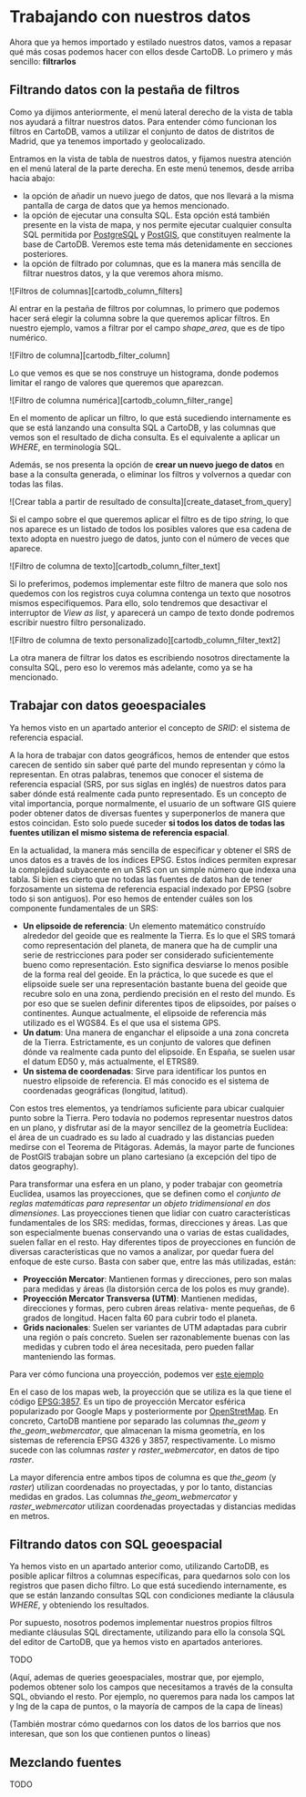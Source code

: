 # Trabajando con nuestros datos

Ahora que ya hemos importado y estilado nuestros datos, vamos a repasar qué más cosas podemos hacer con ellos desde CartoDB. Lo primero y más sencillo: **filtrarlos**

## Filtrando datos con la pestaña de filtros

Como ya dijimos anteriormente, el menú lateral derecho de la vista de tabla nos ayudará a filtrar nuestros datos. Para entender cómo funcionan los filtros en CartoDB, vamos a utilizar el conjunto de datos de distritos de Madrid, que ya tenemos importado y geolocalizado.

Entramos en la vista de tabla de nuestros datos, y fijamos nuestra atención en el menú lateral de la parte derecha. En este menú tenemos, desde arriba hacia abajo:

* la opción de añadir un nuevo juego de datos, que nos llevará a la misma pantalla de carga de datos que ya hemos mencionado.
* la opción de ejecutar una consulta SQL. Esta opción está también presente en la vista de mapa, y nos permite ejecutar cualquier consulta SQL permitida por [PostgreSQL](http://www.postgresql.org/) y [PostGIS](http://postgis.net/), que constituyen realmente la base de CartoDB. Veremos este tema más detenidamente en secciones posteriores.
* la opción de filtrado por columnas, que es la manera más sencilla de filtrar nuestros datos, y la que veremos ahora mismo.

![Filtros de columnas][cartodb_column_filters]

Al entrar en la pestaña de filtros por columnas, lo primero que podemos hacer será elegir la columna sobre la que queremos aplicar filtros. En nuestro ejemplo, vamos a filtrar por el campo *shape_area*, que es de tipo numérico.

![Filtro de columna][cartodb_filter_column]

Lo que vemos es que se nos construye un histograma, donde podemos limitar el rango de valores que queremos que aparezcan.

![Filtro de columna numérica][cartodb_column_filter_range]

En el momento de aplicar un filtro, lo que está sucediendo internamente es que se está lanzando una consulta SQL a CartoDB, y las columnas que vemos son el resultado de dicha consulta. Es el equivalente a aplicar un *WHERE*, en terminología SQL.

Además, se nos presenta la opción de **crear un nuevo juego de datos** en base a la consulta generada, o eliminar los filtros y volvernos a quedar con todas las filas.

![Crear tabla a partir de resultado de consulta][create_dataset_from_query]

Si el campo sobre el que queremos aplicar el filtro es de tipo *string*, lo que nos aparece es un listado de todos los posibles valores que esa cadena de texto adopta en nuestro juego de datos, junto con el número de veces que aparece.

![Filtro de columna de texto][cartodb_column_filter_text]

Si lo preferimos, podemos implementar este filtro de manera que solo nos quedemos con los registros cuya columna contenga un texto que nosotros mismos especifiquemos. Para ello, solo tendremos que desactivar el interruptor de *View as list*, y aparecerá un campo de texto donde podremos escribir nuestro filtro personalizado.

![Filtro de columna de texto personalizado][cartodb_column_filter_text2]

La otra manera de filtrar los datos es escribiendo nosotros directamente la consulta SQL, pero eso lo veremos más adelante, como ya se ha mencionado.


## Trabajar con datos geoespaciales

Ya hemos visto en un apartado anterior el concepto de *SRID*: el sistema de referencia espacial.

A la hora de trabajar con datos geográficos, hemos de entender que estos carecen de sentido sin saber qué parte del mundo representan y cómo la representan. En otras palabras, tenemos que conocer el sistema de referencia espacial (SRS, por sus siglas en inglés) de nuestros datos para saber dónde está realmente cada punto representado. Es un concepto de vital importancia, porque normalmente, el usuario de un software GIS quiere poder obtener datos de diversas fuentes y superponerlos de manera que estos coincidan. Esto solo puede suceder **si todos los datos de todas las fuentes utilizan el mismo sistema de referencia espacial**.

En la actualidad, la manera más sencilla de especificar y obtener el SRS de unos datos es a través de los índices EPSG. Estos índices permiten expresar la complejidad subyacente en un SRS con un simple número que indexa una tabla. Si bien es cierto que no todas las fuentes de datos han de tener forzosamente un sistema de referencia espacial indexado por EPSG (sobre todo si son antiguos). Por eso hemos de entender cuáles son los componente fundamentales de un SRS:

* **Un elipsoide de referencia**: Un elemento matemático construído alrededor del geoide que es realmente la Tierra. Es lo que el SRS tomará como representación del planeta, de manera que ha de cumplir una serie de restricciones para poder ser considerado suficientemente bueno como representación. Esto significa desviarse lo menos posible de la forma real del geoide. En la práctica, lo que sucede es que el elipsoide suele ser una representación bastante buena del geoide que recubre solo en una zona, perdiendo precisión en el resto del mundo. Es por eso que se suelen definir diferentes tipos de elipsoides, por países o continentes. Aunque actualmente, el elipsoide de referencia más utilizado es el WGS84. Es el que usa el sistema GPS.
* **Un datum**: Una manera de enganchar el elipsoide a una zona concreta de la Tierra. Estrictamente, es un conjunto de valores que definen dónde va realmente cada punto del elipsoide. En España, se suelen usar el datum ED50 y, más actualmente, el ETRS89.
* **Un sistema de coordenadas**: Sirve para identificar los puntos en nuestro elipsoide de referencia. El más conocido es el sistema de coordenadas geográficas (longitud, latitud).

Con estos tres elementos, ya tendríamos suficiente para ubicar cualquier punto sobre la Tierra. Pero todavía no podemos representar nuestros datos en un plano, y disfrutar así de la mayor sencillez de la geometría Euclídea: el área de un cuadrado es su lado al cuadrado y las distancias pueden medirse con el Teorema de Pitágoras. Además, la mayor parte de funciones de PostGIS trabajan sobre un plano cartesiano (a excepción del tipo de datos geography).

Para transformar una esfera en un plano, y poder trabajar con geometría Euclídea, usamos las proyecciones, que se definen como el *conjunto de reglas matemáticas para representar un objeto tridimensional en dos dimensiones*. Las proyecciones tienen que lidiar con cuatro características fundamentales de los SRS: medidas, formas, direcciones y áreas. Las que son especialmente buenas conservando una o varias de estas cualidades, suelen fallar en el resto. Hay diferentes tipos de proyecciones en función de diversas características que no vamos a analizar, por quedar fuera del enfoque de este curso. Basta con saber que, entre las más utilizadas, están:

* **Proyección Mercator**: Mantienen formas y direcciones, pero son malas para medidas y áreas (la distorsión cerca de los polos es muy grande).
* **Proyección Mercator Transversa (UTM)**: Mantienen medidas, direcciones y formas, pero cubren áreas relativa- mente pequeñas, de 6 grados de longitud. Hacen falta 60 para cubrir todo el planeta.
* **Grids nacionales**: Suelen ser variantes de UTM adaptadas para cubrir una región o país concreto. Suelen ser razonablemente buenas con las medidas y cubren todo el área necesitada, pero pueden fallar manteniendo las formas.

Para ver cómo funciona una proyección, podemos ver [este ejemplo](https://dl.dropboxusercontent.com/u/6599273/demos/distortion/index.html)

En el caso de los mapas web, la proyección que se utiliza es la que tiene el código [EPSG:3857](http://wiki.openstreetmap.org/wiki/EPSG:3857). Es un tipo de proyección Mercator esférica popularizado por Google Maps y posteriormente por [OpenStretMap](http://wiki.openstreetmap.org/wiki/OpenStreetMap). En concreto, CartoDB mantiene por separado las columnas *the_geom* y *the_geom_webmercator*, que almacenan la misma geometría, en los sistemas de referencia EPSG 4326 y 3857, respectivamente. Lo mismo sucede con las columnas *raster* y *raster_webmercator*, en datos de tipo *raster*.

La mayor diferencia entre ambos tipos de columna es que *the_geom* (y *raster*) utilizan coordenadas no proyectadas, y por lo tanto, distancias medidas en grados. Las columnas *the_geom_webmercator* y *raster_webmercator* utilizan coordenadas proyectadas y distancias medidas en metros.

## Filtrando datos con SQL geoespacial

Ya hemos visto en un apartado anterior como, utilizando CartoDB, es posible aplicar filtros a columnas específicas, para quedarnos solo con los registros que pasen dicho filtro. Lo que está sucediendo internamente, es que se están lanzando consultas SQL con condiciones mediante la cláusula *WHERE*, y obteniendo los resultados.

Por supuesto, nosotros podemos implementar nuestros propios filtros mediante cláusulas SQL directamente, utilizando para ello la consola SQL del editor de CartoDB, que ya hemos visto en apartados anteriores.

TODO

(Aquí, ademas de queries geoespaciales, mostrar que, por ejemplo, podemos obtener solo los campos que necesitamos a través de la consulta SQL, obviando el resto. Por ejemplo, no queremos para nada los campos lat y lng de la capa de puntos, o la mayoría de campos de la capa de líneas)

(También mostrar cómo quedarnos con los datos de los barrios que nos interesan, que son los que contienen puntos o líneas)

## Mezclando fuentes

TODO
